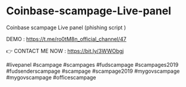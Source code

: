 # Coinbase-scampage-Live-panel
Coinbase scampage Live panel (phishing script )



DEMO : https://t.me/ro0tM8n_official_channel/47


👉 CONTACT ME NOW : https://bit.ly/3WWObgj



#livepanel
#scampage #scampages #fudscampage #scampages2019 #fudsenderscampage 
#scampage #scampage2019 #mygovscampage #mygovscampage #officescampage
